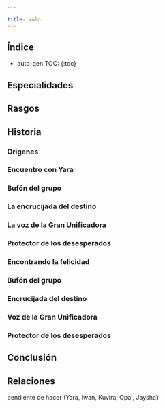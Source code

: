 ```yaml
---

title: Volo
---
```


## Índice

* auto-gen TOC:
{:toc}





## Especialidades



## Rasgos



## Historia

### Orígenes



### Encuentro con Yara


### Bufón del grupo



### La encrucijada del destino



### La voz de la Gran Unificadora



### Protector de los desesperados



### Encontrando la felicidad



### Bufón del grupo



### Encrucijada del destino



### Voz de la Gran Unificadora



### Protector de los desesperados



## Conclusión



## Relaciones

pendiente de hacer (Yara, Iwan, Kuvira, Opal, Jaysha)
